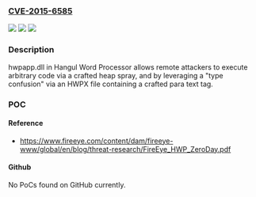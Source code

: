 ### [CVE-2015-6585](https://cve.mitre.org/cgi-bin/cvename.cgi?name=CVE-2015-6585)
![](https://img.shields.io/static/v1?label=Product&message=n%2Fa&color=blue)
![](https://img.shields.io/static/v1?label=Version&message=n%2Fa&color=blue)
![](https://img.shields.io/static/v1?label=Vulnerability&message=n%2Fa&color=brighgreen)

### Description

hwpapp.dll in Hangul Word Processor allows remote attackers to execute arbitrary code via a crafted heap spray, and by leveraging a "type confusion" via an HWPX file containing a crafted para text tag.

### POC

#### Reference
- https://www.fireeye.com/content/dam/fireeye-www/global/en/blog/threat-research/FireEye_HWP_ZeroDay.pdf

#### Github
No PoCs found on GitHub currently.

